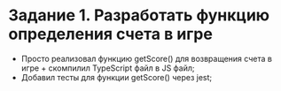 # Задание 1. Разработать функцию определения счета в игре

- Просто реализовал функцию getScore() для возвращения счета в игре + скомпилил TypeScript файл в JS файл;
- Добавил тесты для функции getScore() через jest;
